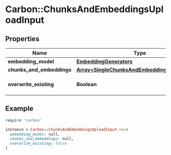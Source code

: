 # Carbon::ChunksAndEmbeddingsUploadInput

## Properties

| Name | Type | Description | Notes |
| ---- | ---- | ----------- | ----- |
| **embedding_model** | [**EmbeddingGenerators**](EmbeddingGenerators.md) |  |  |
| **chunks_and_embeddings** | [**Array&lt;SingleChunksAndEmbeddingsUploadInput&gt;**](SingleChunksAndEmbeddingsUploadInput.md) |  |  |
| **overwrite_existing** | **Boolean** |  | [optional][default to false] |

## Example

```ruby
require 'carbon'

instance = Carbon::ChunksAndEmbeddingsUploadInput.new(
  embedding_model: null,
  chunks_and_embeddings: null,
  overwrite_existing: false
)
```

